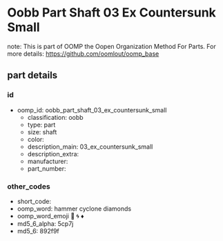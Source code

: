 # Oobb Part Shaft 03 Ex Countersunk Small  

note: This is part of OOMP the Oopen Organization Method For Parts. For more details: https://github.com/oomlout/oomp_base

##  part details





### id
* oomp_id: oobb_part_shaft_03_ex_countersunk_small
  * classification: oobb
  * type: part
  * size: shaft
  * color: 
  * description_main: 03_ex_countersunk_small
  * description_extra: 
  * manufacturer: 
  * part_number: 

### other_codes
* short_code: 
* oomp_word: hammer cyclone diamonds
* oomp_word_emoji :hammer: :cyclone: :diamonds:
* md5_6_alpha: 5cp7j
* md5_6: 892f9f